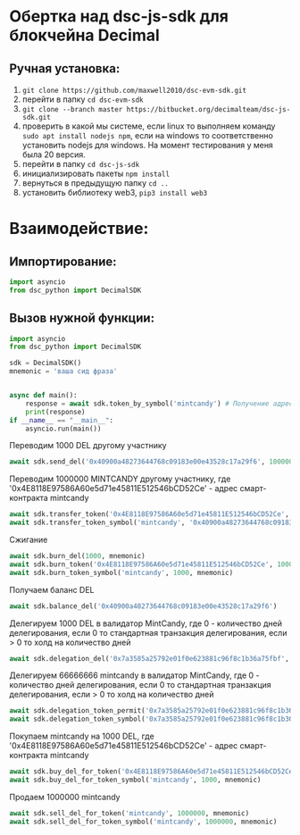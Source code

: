 # Обертка над dsc-js-sdk для блокчейна Decimal


## Ручная установка:

1. ```git clone https://github.com/maxwell2010/dsc-evm-sdk.git```
2. перейти в папку ```cd dsc-evm-sdk```
3. ```git clone --branch master https://bitbucket.org/decimalteam/dsc-js-sdk.git```
4. проверить в какой мы системе, если linux то выполняем команду ```sudo apt install nodejs npm```, если на windows то соответственно установить nodejs для windows. На момент тестирования у меня была 20 версия.
5. перейти в папку ```cd dsc-js-sdk```
6. инициализировать пакеты ```npm install```
7. вернуться в предыдущую папку ```cd ..```
8. установить библиотеку web3, ```pip3 install web3```



# Взаимодействие:
## Импортирование:

```python
import asyncio
from dsc_python import DecimalSDK
```

## Вызов нужной функции:

```python
import asyncio
from dsc_python import DecimalSDK

sdk = DecimalSDK()
mnemonic = 'ваша сид фраза'


async def main():
    response = await sdk.token_by_symbol('mintcandy') # Получение адреса смарт-контракта токена MINTCANDY
    print(response)
if __name__ == "__main__":
    asyncio.run(main())
```

Переводим 1000 DEL другому участнику
```python
await sdk.send_del('0x40900a48273644768c09183e00e43528c17a29f6', 1000000, mnemonic) 
``` 

Переводим 1000000 MINTCANDY другому участнику, где '0x4E8118E97586A60e5d71e45811E512546bCD52Ce' - адрес смарт-контракта mintcandy
```python
await sdk.transfer_token('0x4E8118E97586A60e5d71e45811E512546bCD52Ce', '0x40900a48273644768c09183e00e43528c17a29f6', 1000000, mnemonic) 
await sdk.transfer_token_symbol('mintcandy', '0x40900a48273644768c09183e00e43528c17a29f6', 1000000, mnemonic) 
``` 

Сжигание
```python
await sdk.burn_del(1000, mnemonic) 
await sdk.burn_token('0x4E8118E97586A60e5d71e45811E512546bCD52Ce', 1000, mnemonic) 
await sdk.burn_token_symbol('mintcandy', 1000, mnemonic) 
``` 

Получаем баланс DEL
```python
await sdk.balance_del('0x40900a48273644768c09183e00e43528c17a29f6') 
``` 

Делегируем 1000 DEL в валидатор MintCandy, где 0 - количество дней делегирования, если 0 то стандартная транзакция делегирования, если > 0 то холд на количество дней
```python
await sdk.delegation_del('0x7a3585a25792e01f0e623881c96f8c1b36a75fbf', 1000, 0, mnemonic) 
``` 

Делегируем 66666666 mintcandy в валидатор MintCandy, где 0 - количество дней делегирования, если 0 то стандартная транзакция делегирования, если > 0 то холд на количество дней
```python
await sdk.delegation_token_permit('0x7a3585a25792e01f0e623881c96f8c1b36a75fbf', '0x4E8118E97586A60e5d71e45811E512546bCD52Ce', 'mintcandy', 66666666, 0, mnemonic) 
await sdk.delegation_token_symbol('0x7a3585a25792e01f0e623881c96f8c1b36a75fbf', 'mintcandy', 66666666, 0, mnemonic) 
``` 

Покупаем mintcandy на 1000 DEL, где '0x4E8118E97586A60e5d71e45811E512546bCD52Ce' - адрес смарт-контракта mintcandy
```python
await sdk.buy_del_for_token('0x4E8118E97586A60e5d71e45811E512546bCD52Ce', 1000, mnemonic) 
await sdk.buy_del_for_token_symbol('mintcandy', 1000, mnemonic) 
``` 

Продаем 1000000 mintcandy
```python
await sdk.sell_del_for_token('mintcandy', 1000000, mnemonic)
await sdk.sell_del_for_token_symbol('mintcandy', 1000000, mnemonic)
```
